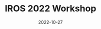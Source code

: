 ---
title: IROS 2022 Workshop
summary: "Assistive Robotic Systems for Human Balancing and Walking: Emerging Trends and Perspectives"
date: "2022-10-27"

# Optional external URL for project (replaces project detail page).
external_link: https://www.iit.it/web/hrii/iros2022-workshop
image:
  caption:
  focal_point: Smart
---
